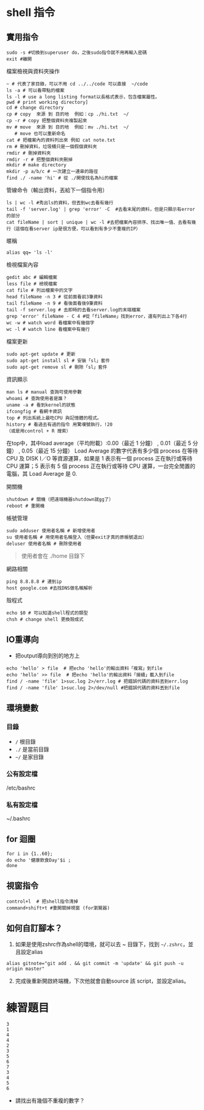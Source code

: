


# shell 指令

## 實用指令


```shell
sudo -s #切換到superuser do，之後sudo指令就不用再輸入密碼
exit #離開

```


檔案檢視與資料夾操作
```shell
~ # 代表了家目錄，可以不用 cd ../../code 可以直接  ~/code
ls -a # 可以看帶點的檔案
ls -l # use a long listing format以長格式表示，包含檔案屬性。
pwd # print working directory]
cd # change directory 
cp # copy  來源 到 目的地  例如：cp ./hi.txt  ~/
cp -r # copy 把整個資料夾複製起來
mv # move  來源 到 目的地  例如：mv ./hi.txt  ~/ 
   # move 也可以重新命名
cat # 把檔案內的資料列出來 例如 cat note.txt
rm # 刪掉資料，垃圾桶只是一個假個資料夾
rmdir # 刪掉資料夾
rmdir -r # 把整個資料夾刪掉
mkdir # make directory
mkdir -p a/b/c # 一次建立一連串的路徑
find ./ -name 'hi' # 從 ./開使找名為hi的檔案
```

管線命令（輸出資料，丟給下一個指令用）
```shell
ls | wc -l #秀出ls的資料，但丟到wc去看有幾行
tail -f 'server.log' | grep 'error' -C  #去看末尾的資料，但是只顯示有error的部分
cat fileName | sort | unique | wc -l #去把檔案內容排序、找出唯一值、去看有幾行（這個在看server ip是很方便，可以看到有多少不重複的IP）
```



暱稱
```shell
alias qq= 'ls -l'
```

檢視檔案內容
```shell
gedit abc # 編輯檔案
less file # 檢視檔案
cat file # 列出檔案中的文字
head fileName -n 3 # 從前面看前3筆資料
tail fileName -n 9 # 看後面看後9筆資料
tail -f server.log # 去即時的去看server.log的末端檔案
grep 'error' fileName - C 4 #從「fileName」找到error，還有列出上下各4行
wc -w # watch word 看檔案中有幾個字
wc -l # watch line 看檔案中有幾行
```


檔案更新
```shell
sudo apt-get update # 更新
sudo apt-get install sl # 安裝「sl」套件
sudo apt-get remove sl # 刪除「sl」套件
```

資訊顯示
```shell
man ls # manual 查詢可使用參數
whoami # 查詢使用者是誰？
uname -a # 看到kernel的狀態
ifcongfig # 看網卡資訊
top # 列出系統上最吃CPU 與記憶體的程式。
history # 看過去有過的指令 用驚嘆號執行，!20
（或是用control + R 搜索）
```

在top中，其中load average（平均附載）:0.00（最近 1 分鐘） , 0.01（最近 5 分鐘） , 0.05（最近 15 分鐘）
Load Average 的數字代表有多少個 process 在等待 CPU 及 DISK I／O 等資源運算，如果是 1 表示有一個 process 正在執行或等待 CPU 運算；5 表示有 5 個 process 正在執行或等待 CPU 運算，一台完全閒置的電腦，其 Load Average 是 0.


開關機
```shell
shutdown # 關機（把遠端機器shutdown就gg了）
reboot # 重開機 
```

帳號管理
```shell
sudo adduser 使用者名稱 # 新增使用者
su 使用者名稱 # 用使用者名稱登入（但要exit才真的原帳號退出）
deluser 使用者名稱 # 刪除使用者
```

> 使用者會在 ./home 目錄下


網路相關
```shell
ping 8.8.8.8 # 連到ip
host google.com #去找DNS做名稱解析
```



殼程式

```shell
echo $0 # 可以知道shell程式的類型
chsh # change shell 更換殼成式
```

## IO重導向

- 把output導向到別的地方上

```shell
echo 'hello' > file  # 把echo 'hello'的輸出資料「複寫」到file
echo 'hello' >> file  # 把echo 'hello'的輸出資料「接續」載入到file  
find / -name 'file' 1>suc.log 2>/err.log # 把錯誤代碼的資料丟到err.log
find / -name 'file' 1>suc.log 2>/dev/null #把錯誤代碼的資料丟到file  
```

## 環境變數

### 目錄


-  `/` 根目錄
-  `./` 是當前目錄
-  `~/` 是家目錄



### 公有設定檔

/etc/bashrc

### 私有設定檔

~/.bashrc

## for 迴圈

```shell
for i in {1..60}; 
do echo '健康飲食Day'$i ;
done
```

## 視窗指令

```
control+l  # 把shell指令清掉
command+shift+t #重開關掉視窗 (for瀏覽器)
```

## 如何自訂腳本？


1. 如果是使用zshrc作為shell的環境，就可以去 ~ 目錄下，找到 `~/.zshrc`，並且設定alias

```shell
alias gitnote="git add . && git commit -m 'update' && git push -u origin master"
```

2. 完成後重新開啟終端機，下次他就會自動source 該 script，並設定alias。



# 練習題目

```
3
1
4
4
2
3
5
6
7
3
4
5
6
```

- 請找出有幾個不重複的數字？